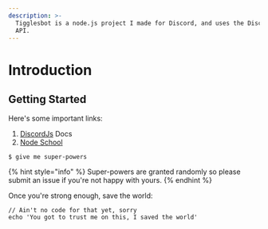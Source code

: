 ```yaml
---
description: >-
  Tigglesbot is a node.js project I made for Discord, and uses the DiscordJS
  API.
---
```


# Introduction

## Getting Started

Here's some important links: 

1. [DiscordJs](https://discord.js.org/#/docs/main/stable/general/welcome) Docs
2. [Node School](https://nodeschool.io/) 

```
$ give me super-powers
```

{% hint style="info" %}
 Super-powers are granted randomly so please submit an issue if you're not happy with yours.
{% endhint %}

Once you're strong enough, save the world:

```
// Ain't no code for that yet, sorry
echo 'You got to trust me on this, I saved the world'
```



